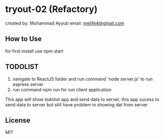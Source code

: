 # tryout-02 (Refactory)

created by: Muhammad Ayyub email: melife4@gmail.com

## How to Use

for first install use npm start

## TODOLIST

1. navigate to ReactJS folder and run command 'node server.js' to run express server
2. run command npm run for run client application

This app will show todolist app and send data to server, this app sucess to send data to server but still have problem in showing dat from server

## License

MIT
